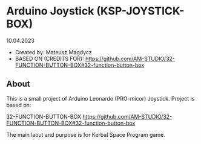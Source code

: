 ﻿Arduino Joystick (KSP-JOYSTICK-BOX)
==============================
10.04.2023
* Created by: Mateusz Magdycz
* BASED ON (CREDITS FOR):
  https://github.com/AM-STUDIO/32-FUNCTION-BUTTON-BOX#32-function-button-box

About
-----
This is a small project of Arduino Leonardo (PRO-micor) Joystick.
Project is based on:

32-FUNCTION-BUTTON-BOX
 https://github.com/AM-STUDIO/32-FUNCTION-BUTTON-BOX#32-function-button-box
 
The main laout and purpose is for Kerbal Space Program game. 


